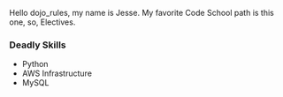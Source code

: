 Hello dojo_rules, my name is Jesse. My favorite Code School path is this one, so, Electives.

### Deadly Skills

* Python
* AWS Infrastructure
* MySQL
